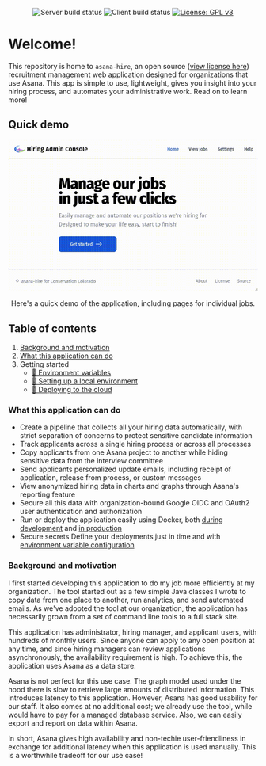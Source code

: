 <div align="center">

![Server build status](https://github.com/ConservationColorado/asana-hire/actions/workflows/maven-build-test-and-report.yml/badge.svg)
![Client build status](https://github.com/ConservationColorado/asana-hire/actions/workflows/node-build-test.yml/badge.svg)
[![License: GPL v3](https://img.shields.io/badge/License-GPLv3-success.svg)](https://www.gnu.org/licenses/gpl-3.0)

</div>

# Welcome!

This repository is home to `asana-hire`, an open source ([view license here](LICENSE)) recruitment management web
application designed for organizations that use Asana. This app is simple to use, lightweight, gives you insight into
your hiring process, and automates your administrative work. Read on to learn more!

## Quick demo

<div align="center">
  <img src="docs/demo.gif" alt="asana-hire demo in an animated image">
  <p>Here's a quick demo of the application, including pages for individual jobs.</p>
</div>

## Table of contents

1. [Background and motivation](#background-and-motivation)
2. [What this application can do](#what-this-application-can-do)
3. Getting started
    - [🔗 Environment variables](docs/guide-to-environment-variables.md)
    - [🔗 Setting up a local environment](docs/guide-to-local-setup.md)
    - [🔗 Deploying to the cloud](docs/guide-to-cloud-deploy.md)

### What this application can do

- Create a pipeline that collects all your hiring data automatically, with strict separation of concerns to protect
  sensitive candidate information
- Track applicants across a single hiring process or across all processes
- Copy applicants from one Asana project to another while hiding sensitive data from the interview committee
- Send applicants personalized update emails, including receipt of application, release from process, or custom messages
- View anonymized hiring data in charts and graphs through Asana's reporting feature
- Secure all this data with organization-bound Google OIDC and OAuth2 user authentication and authorization
- Run or deploy the application easily using Docker, both [during development](docs/guide-to-local-setup.md)
  and [in production](docs/guide-to-cloud-deploy.md)
- Secure secrets Define your deployments just in time and
  with [environment variable configuration](docs/guide-to-environment-variables.md)

### Background and motivation

I first started developing this application to do my job more efficiently at my organization. The tool started out as a
few simple Java classes I wrote to copy data from one place to another, run analytics, and send automated emails. As
we've adopted the tool at our organization, the application has necessarily grown from a set of command line tools to a
full stack site.

This application has administrator, hiring manager, and applicant users, with hundreds of monthly users. Since anyone
can apply to any open position at any time, and since hiring managers can review applications asynchronously, the
availability requirement is high. To achieve this, the application uses Asana as a data store.

Asana is not perfect for this use case. The graph model used under the hood there is slow to retrieve large amounts of
distributed information. This introduces latency to this application. However, Asana has good usability for our staff.
It also comes at no additional cost; we already use the tool, while would have to pay for a managed database service.
Also, we can easily export and report on data within Asana.

In short, Asana gives high availability and non-techie user-friendliness in exchange for additional latency when this
application is used manually. This is a worthwhile tradeoff for our use case!
